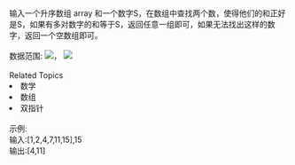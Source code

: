 <div>  输入一个升序数组 array 和一个数字S，在数组中查找两个数，使得他们的和正好是S，如果有多对数字的和等于S，返回任意一组即可，如果无法找出这样的数字，返回一个空数组即可。 </div> <div>  <br> </div> <div>  数据范围: <img src="https://www.nowcoder.com/equation?tex=0%20%5Cle%20len(array)%20%5Cle%2010%5E5%20%E2%80%8B%E2%80%8B%5C">， <img src="https://www.nowcoder.com/equation?tex=1%20%5Cle%20array%5Bi%5D%20%5Cle%2010%5E6%20%5C"> </div><div><br></div><div><div>Related Topics</div><div><li>数学</li><li>数组</li><li>双指针</li></div></div><br>示例:<br>输入:[1,2,4,7,11,15],15<br>输出:[4,11]<br>